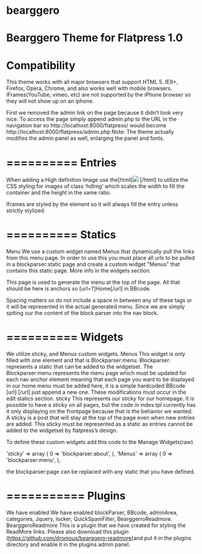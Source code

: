 bearggero
=========

Bearggero Theme for Flatpress 1.0
==========
Compatibility
==========
This theme works with all major browsers that support HTML 5. IE9+, Firefox, Opera, Chrome, and also works well with mobile browsers. IFrames(YouTube, vimeo, etc) are not supported by the iPhone browser so they will not show up on an iphone.


First we removed the admin link on the page because it didn’t look very nice. To access the page simply append admin.php to the URL in the navigation bar so http://localhost:8000/flatpress/ would become http://localhost:8000/flatpress/admin.php
Note: The theme actually modifies the admin panel as well, enlarging the panel and fonts. 

==========
Entries
==========
When adding a High definition Image use the[html]<img class=’hdImg’ src=’fp-content/images/img.png’>  [/html]  to utilize the CSS styling for images of class ‘hdImg’ which scales the width to fill the container and the height in the same ratio.

Iframes are styled by the element so it will always fill the entry unless strictly stylized.

==========
Statics
==========
Menu
  We use a custom widget named Menus that dynamically pull the links from this menu page. In order to use this you must   place all urls to be pulled in a blockparser:static page and create a custom widget "Menus" that contains this static   page. More info in the widgets section.
  
  This page is used to generate the menu at the top of the page. All that should be here is anchors so [url=?]Home[/url]   in BBcode. 

  Spacing matters so do not include a space in between any of these tags or it will be represented in the actual          generated menu. Since we are simply sptting our the content of the block parser into the nav block.

==========
Widgets
==========
We utilize sticky, and Menus custom widgets.
Menus
  This widget is only filled with one element and that is Blockparser:menu.
  Blockparser: represents a static that can be added to the widgetset.
  The Blockparser:menu represents the menu page which must be updated for each nav anchor element meaning that each page   you want to be displayed in our home menu must be added here, it is a simple hardcoded BBcode [url] [/url] just append   a new one. These modifications must occur in the edit statics section.
sticky
  This represents our sticky for our homepage. It is possible to have a sticky on all pages, but the code in index.tpl    currently has it only displaying on the frontpage because that is the behavior we wanted. A sticky is a post that will   stay at the top of the page even when new entries are added. This sticky must be represented as a static as entries     cannot be added to the widgetset by flatpress’s design.
  
  To define these custom widgets add this code to the Manage Widgets(raw)
  
  'sticky' => 
  array (
    0 => 'blockparser:about',
  ),
  'Menus' => 
  array (
    0 => 'blockparser:menu',
  ),
  
  the blockparser:page can be replaced with any static that you have defined.

===========
Plugins
===========
We have enabled We have enabled blockParser, BBcode, adminArea, categories, Jquery, locker, QuickSpamFilter, BearggerroReadmore.
  BearggeroReadmore
    This is a plugin that we have created for styling the ReadMore links. Please also download this plugin                  (https://github.com/dronious/bearggero-readmore)and put it in the plugins directory and enable it in the plugins        admin panel.

  
  
  
  




